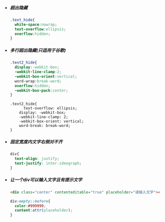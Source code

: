 * ##### 超出隐藏

  ```css
  .text_hide{
    white-space:nowrap;
    text-overflow:ellipsis;
    overflow:hidden;
  }
  ```

* ##### 多行超出隐藏(只适用于谷歌)

  ```css
  .text2_hide{
    display:-webkit-box;
    -webkit-line-clamp:2;
    -webkit-box-orient:vertical;
    word-wrap:break-word;
    overflow:hidden;
    -webkit-box-pack:center;
  }
  ```

  ```
  .text2_hide{
    	text-overflow: ellipsis;
      display: -webkit-box;
      -webkit-line-clamp: 2;
      -webkit-box-orient: vertical;
      word-break: break-word;
  }
  ```

* ##### 固定宽度内文字右侧对不齐

  ```css
  div{
    text-align: justify;
    text-justify: inter-ideograph;
  }
  ```

* ##### 让一个div可以输入文字且有提示文字

  ```html
  <div class="center" contenteditable="true" placeholder="请输入文字"></div>
  ```


  ```css
  div:empty::before{  
  	color:#999999;  
  	content:attr(placeholder);  
  }
  ```



